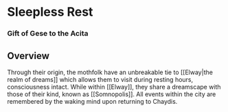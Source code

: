 # Sleepless Rest
### Gift of Gese to the Acita

## Overview

Through their origin, the mothfolk have an unbreakable tie to [[Elway|the realm of dreams]] which allows them to visit during resting hours, consciousness intact.
While within [[Elway]], they share a dreamscape with those of their kind, known as [[Somnopolis]].
All events within the city are remembered by the waking mind upon returning to Chaydis.